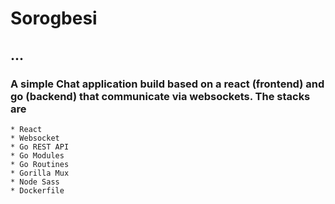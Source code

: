 # Sorogbesi

## ...

### A simple Chat application build based on a react (frontend) and go (backend) that communicate via websockets. The stacks are

```
* React
* Websocket
* Go REST API
* Go Modules
* Go Routines
* Gorilla Mux
* Node Sass
* Dockerfile
```